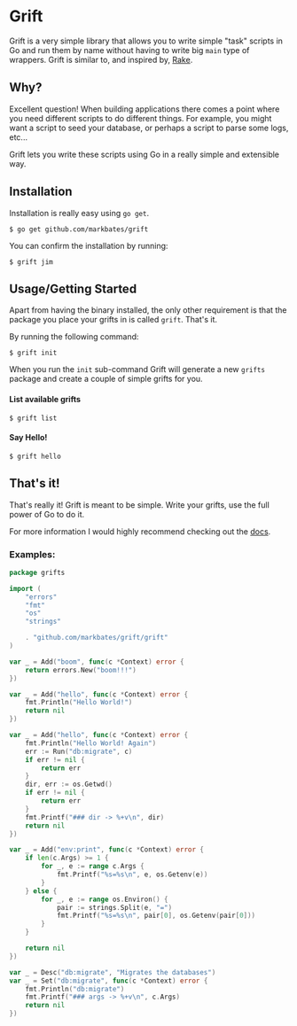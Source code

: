 # Grift

Grift is a very simple library that allows you to write simple "task" scripts in Go and run them by name without having to write big `main` type of wrappers. Grift is similar to, and inspired by, [Rake](http://rake.rubyforge.org).

## Why?

Excellent question! When building applications there comes a point where you need different scripts to do different things. For example, you might want a script to seed your database, or perhaps a script to parse some logs, etc...

Grift lets you write these scripts using Go in a really simple and extensible way.

## Installation

Installation is really easy using `go get`.

```text
$ go get github.com/markbates/grift
```

You can confirm the installation by running:

```text
$ grift jim
```

## Usage/Getting Started

Apart from having the binary installed, the only other requirement is that the package you place your grifts in is called `grift`. That's it.

By running the following command:

```text
$ grift init
```

When you run the `init` sub-command Grift will generate a new `grifts` package and create a couple of simple grifts for you.

#### List available grifts

```text
$ grift list
```

#### Say Hello!

```text
$ grift hello
```

## That's it!

That's really it! Grift is meant to be simple. Write your grifts, use the full power of Go to do it.

For more information I would highly recommend checking out the [docs](https://godoc.org/github.com/markbates/grift/grift).


### Examples:

```go
package grifts

import (
	"errors"
	"fmt"
	"os"
	"strings"

	. "github.com/markbates/grift/grift"
)

var _ = Add("boom", func(c *Context) error {
	return errors.New("boom!!!")
})

var _ = Add("hello", func(c *Context) error {
	fmt.Println("Hello World!")
	return nil
})

var _ = Add("hello", func(c *Context) error {
	fmt.Println("Hello World! Again")
	err := Run("db:migrate", c)
	if err != nil {
		return err
	}
	dir, err := os.Getwd()
	if err != nil {
		return err
	}
	fmt.Printf("### dir -> %+v\n", dir)
	return nil
})

var _ = Add("env:print", func(c *Context) error {
	if len(c.Args) >= 1 {
		for _, e := range c.Args {
			fmt.Printf("%s=%s\n", e, os.Getenv(e))
		}
	} else {
		for _, e := range os.Environ() {
			pair := strings.Split(e, "=")
			fmt.Printf("%s=%s\n", pair[0], os.Getenv(pair[0]))
		}
	}

	return nil
})

var _ = Desc("db:migrate", "Migrates the databases")
var _ = Set("db:migrate", func(c *Context) error {
	fmt.Println("db:migrate")
	fmt.Printf("### args -> %+v\n", c.Args)
	return nil
})

```
